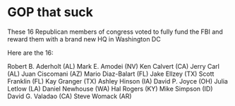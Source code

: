 # GOP that suck

These 16 Republican members of congress voted to fully fund the FBI and reward them with a brand new HQ in Washington DC

Here are the 16:

Robert B. Aderholt (AL)
Mark E. Amodei (NV)
Ken Calvert (CA)
Jerry Carl (AL)
Juan Ciscomani (AZ)
Mario Diaz-Balart (FL)
Jake Ellzey (TX)
Scott Franklin (FL)
Kay Granger (TX)
Ashley Hinson (IA)
David P. Joyce (OH)
Julia Letlow (LA)
Daniel Newhouse (WA)
Hal Rogers (KY)
Mike Simpson (ID)
David G. Valadao (CA)
Steve Womack (AR)
